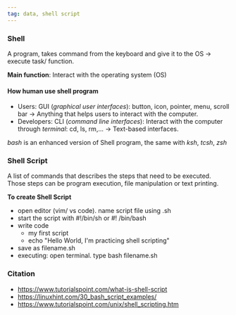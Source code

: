 ```yaml
---
tag: data, shell script
---
```


### Shell
A program, takes command from the keyboard and give it to the OS -> execute task/ function.

**Main function**: Interact with the operating system (OS)

#### How human use shell program
- Users: GUI (*graphical user interfaces*): button, icon, pointer, menu, scroll bar -> Anything that helps users to interact with the computer.
- Developers: CLI (*command line interfaces*):  Interact with the computer through *terminal*: cd, ls, rm,... -> Text-based interfaces.

*bash* is an enhanced version of Shell program, the same with *ksh*, *tcsh*, *zsh*


### Shell Script
A list of commands that describes the steps that need to be executed. Those steps can be program execution, file manipulation or text printing.

**To create Shell Script**
- open editor (vim/ vs code). name script file using .sh
- start the script with #!/bin/sh or #! /bin/bash
- write code
	- my first script
	- echo "Hello World, I'm practicing shell scripting"
- save as filename.sh 
- executing: open terminal. type bash filename.sh



### Citation
- https://www.tutorialspoint.com/what-is-shell-script
- https://linuxhint.com/30_bash_script_examples/
- https://www.tutorialspoint.com/unix/shell_scripting.htm